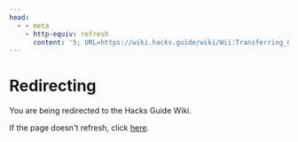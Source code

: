 ```yaml
---
head:
  - - meta
    - http-equiv: refresh
      content: '5; URL=https://wiki.hacks.guide/wiki/Wii:Transferring_Game_Saves'
---
```


# Redirecting

You are being redirected to the Hacks Guide Wiki.

If the page doesn't refresh, click [here](https://wiki.hacks.guide/wiki/Wii:Transferring_Game_Saves).
